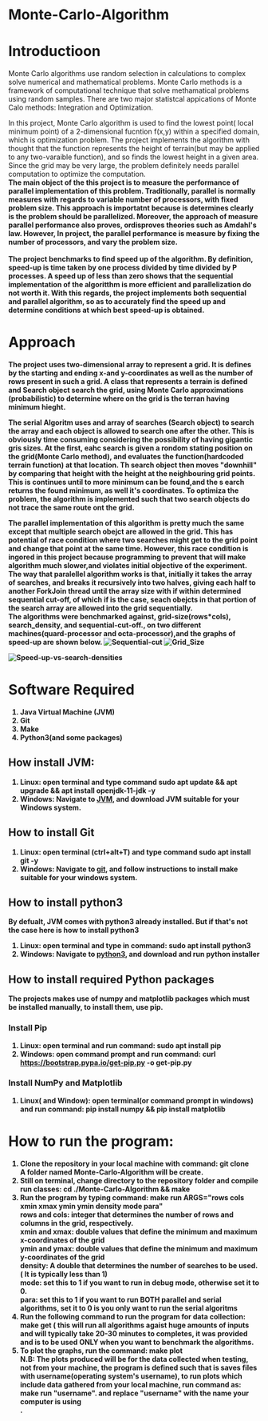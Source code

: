 # Monte-Carlo-Algorithm

# Introductioon
Monte Carlo algorithms use random selection in calculations to complex solve numerical and mathematical problems. Monte Carlo methods is a framework of computational technique that solve methamatical problems using random samples. There are two major statistcal appications of Monte Calo methods: Integration and Optimization.<br>

In this project, Monte Carlo algorithm is used to find the lowest point( local minimum point) of a 2-dimensional fucntion f(x,y) within a specified domain, which is optimization problem. The project implements the algorithm with thought that the function represents the height of terrain(but may be applied to any two-varaible function), and so finds the lowest height in a given area. Since the grid may be very large, the problem definitely needs parallel computation to optimize the computation. <b><br>
The main object of the this project is to measure the performance of parallel implementation of this problem. Traditionally, parallel is normally measures with regards to variable number of processors, with fixed problem size. This approach is importatnt because is determines clearly is the problem should be  parallelized. Moreover, the approach of measure parallel performance also proves, ordisproves theories such as Amdahl's law. However, In project, the parallel performance is measure by fixing the number of processors, and vary the problem size.<br><br>
The project benchmarks to find speed up of the algorithm. By definition, speed-up is time taken by one process divided by time divided by P processes. A speed up of less than zero shows that the sequential implementation of the algoritthm is more efficient and parallelization do not worth it. With this regards, the project implements both sequential and parallel algorithm, so as to accurately find the speed up and determine conditions at which best speed-up is obtained.<br>
# Approach
The project uses two-dimensional array to represent a grid. It is defines by the starting and ending x-and y-coordinates as well as the number of rows present in such a grid. A class that represents a terrain is defined and Search object search the grid, using Monte Carlo approximations (probabilistic) to determine where on the grid is the terran having minimum hieght.<br>

The serial Algoritm uses and array of searches (Search object) to search the array and each object is allowed to search one after the other. This is obviously time consuming considering the possibility of having gigantic gris sizes. At the first, eahc search is given a rondom stating position on the grid(Monte Carlo method), and  evaluates the function(hardcoded terrain function) at that location. Th search object then moves "downhill" by  comparing that height with the height at the neighbouring grid points. This is continues until to more minimum can be found,and the s earch returns the found minimum, as well it's coordinates. To optimiza the problem, the algorithm is implemented such that two search objects do not trace the same route ont the grid.<br>


The parallel implementation of this algorithm is pretty much the same except that multiple search obejct are allowed in the grid. This has potential of race condition where two searches might get to the grid point and change that point at the same time. However, this race condition is ingored in this project because programming to prevent that will make algorithm much slower,and violates initial objective of the experiment. The way that paralellel algorithm works is that, initially it takes the array of searches, and breaks it recursively into two halves, giving each half to another ForkJoin thread until the array size with if within determined sequential cut-off, of which if is the case, seach obejcts in that portion of the search array are allowed into the grid  sequentially.<br>
The algorithms were benchmarked against, grid-size(rows*cols), search_density, and sequential-cut-off., on two different machines(quard-processor and  octa-processor),and the graphs of speed-up are shown below.
![Sequential-cut](https://github.com/Kananelo688/Monte-Carlo-Algorithm/assets/137335001/1a572605-bafa-4b94-8e65-c20ab9904973)
![Grid_Size](https://github.com/Kananelo688/Monte-Carlo-Algorithm/assets/137335001/bf8262a2-f9fa-47f4-87e8-58780d1316ba)

![Speed-up-vs-search-densities](https://github.com/Kananelo688/Monte-Carlo-Algorithm/assets/137335001/4e70ec8b-74fa-4925-a8de-0ee5c3b6faf2)

# Software Required
1. Java Virtual Machine (JVM)
2. Git
3. Make
4. Python3(and some packages)
## How install JVM:
1. Linux: open terminal and type command sudo apt update && apt upgrade && apt install openjdk-11-jdk -y
2. Windows: Navigate to [JVM](https://www.oracle.com/za/java/technologies/downloads/), and download JVM suitable for your Windows system.
## How to install Git
1. Linux: open terminal (ctrl+alt+T) and type command sudo apt install git -y
2. Windows: Navigate to [git](https://www.gnu.org/software/make/), and follow instructions to install make suitable for your windows system.
## How to install python3
 By defualt, JVM comes with python3 already installed. But if that's not the case here is how to install python3<br>
 1. Linux: open terminal and type in command: sudo apt install python3
 2. Windows: Navigate to [python3](https://www.python.org/downloads/windows/), and download and run python installer
## How to install required Python packages
The projects makes use of numpy and matplotlib packages which must be installed manually, to install them, use pip.<br>
### Install Pip
1. Linux: open terminal and run command: sudo apt install pip
2. Windows: open command prompt and run command: curl https://bootstrap.pypa.io/get-pip.py -o get-pip.py
### Install NumPy and Matplotlib
1. Linux( and Window): open terminal(or command prompt in windows) and run command: pip install numpy && pip install matplotlib  

# How to run the program:
1. Clone the repository in your local machine with command: git clone <repository URL><br>
A folder named Monte-Carlo-Algorithm will be create.<br>
2. Still on terminal, change directory to the repository folder and compile run classes: cd ./Monte-Carlo-Algorithm && make
3. Run the program by typing command: make run ARGS="rows cols xmin xmax ymin ymin density mode para"<br>
__rows__ and __cols__: integer that determines the number of rows and columns in the grid, respectively.<br>
__xmin__ and __xmax__: double values that define the minimum and maximum x-coordinates of the grid<br>
__ymin__ and __ymax__: double values that define the minimum and maximum y-coordinates of the grid<br>
__density__: A double that determines the number of searches to be used.( It is typically less than 1)<br>
__mode__: set this to 1 if you want to run in debug mode, otherwise set it to 0.<br>
__para__: set this to 1 if you want to run __BOTH__ parallel and serial algorithms, set it to 0 is you only want to run the serial algoritms
4. Run the following command to run the program for data collection: make get ( this will run all algorithms agaist huge amounts of inputs and will typically take 20-30 minutes to completes, it was provided and is to be used __ONLY__ when you want to benchmark the algorithms.
5. To plot the graphs, run the command: make plot<br>
    N.B: The plots produced will be for the data collected when testing, not from your machine, the program is defined such that is saves files with username(operating system's username), to run plots which include data gathered from your local machine, run command as: make run "username". and replace "username" with the name your computer is using<br>.
            
